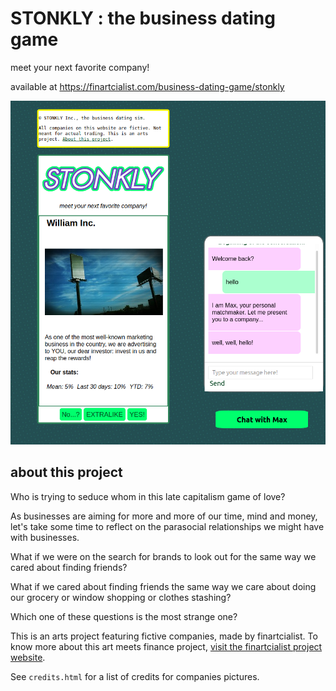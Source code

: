 # STONKLY : the business dating game

meet your next favorite company!

available at https://finartcialist.com/business-dating-game/stonkly

![image of the STONKLY interfac](https://github.com/finartcialist/business_dating_game/blob/main/demo_v1.png)

## about this project

Who is trying to seduce whom in this late capitalism game of love?

As businesses are aiming for more and more of our time, mind and money, let's take some time to reflect on the parasocial relationships we might have with businesses.

What if we were on the search for brands to look out for the same way we cared about finding friends?

What if we cared about finding friends the same way we care about doing our grocery or window shopping or clothes stashing?

Which one of these questions is the most strange one?

This is an arts project featuring fictive companies, made by finartcialist. To know more about this art meets finance project, [visit the finartcialist project website](https://finartcialist.com).
        
See `credits.html` for a list of credits for companies pictures.
